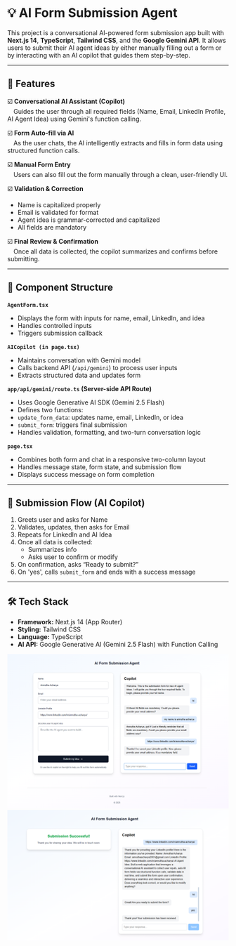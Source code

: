 # 💡 AI Form Submission Agent

This project is a conversational AI-powered form submission app built with **Next.js 14**, **TypeScript**, **Tailwind CSS**, and the **Google Gemini API**. It allows users to submit their AI agent ideas by either manually filling out a form or by interacting with an AI copilot that guides them step-by-step.

---

## 🧠 Features

☑️ **Conversational AI Assistant (Copilot)**  
&emsp;Guides the user through all required fields (Name, Email, LinkedIn Profile, AI Agent Idea) using Gemini's function calling.

☑️ **Form Auto-fill via AI**  
&emsp;As the user chats, the AI intelligently extracts and fills in form data using structured function calls.

☑️ **Manual Form Entry**  
&emsp;Users can also fill out the form manually through a clean, user-friendly UI.

☑️ **Validation & Correction**
-  Name is capitalized properly  
-  Email is validated for format  
-  Agent idea is grammar-corrected and capitalized  
-  All fields are mandatory

☑️ **Final Review & Confirmation**  
&emsp;Once all data is collected, the copilot summarizes and confirms before submitting.

---

## 🧩 Component Structure

**`AgentForm.tsx`**
-  Displays the form with inputs for name, email, LinkedIn, and idea  
-  Handles controlled inputs  
-  Triggers submission callback  

**`AICopilot (in page.tsx)`**
-  Maintains conversation with Gemini model  
-  Calls backend API (`/api/gemini`) to process user inputs  
-  Extracts structured data and updates form  

**`app/api/gemini/route.ts` (Server-side API Route)**
-  Uses Google Generative AI SDK (Gemini 2.5 Flash)  
-  Defines two functions:  
  - `update_form_data`: updates name, email, LinkedIn, or idea  
  - `submit_form`: triggers final submission  
-  Handles validation, formatting, and two-turn conversation logic  

**`page.tsx`**
-  Combines both form and chat in a responsive two-column layout  
-  Handles message state, form state, and submission flow  
-  Displays success message on form completion  

---

## 🎯 Submission Flow (AI Copilot)

1. Greets user and asks for Name  
2. Validates, updates, then asks for Email  
3. Repeats for LinkedIn and AI Idea  
4. Once all data is collected:  
   -  Summarizes info  
   -  Asks user to confirm or modify  
5. On confirmation, asks “Ready to submit?”  
6. On 'yes', calls `submit_form` and ends with a success message  

---

## 🛠 Tech Stack

-  **Framework:** Next.js 14 (App Router)  
-  **Styling:** Tailwind CSS  
-  **Language:** TypeScript  
-  **AI API:** Google Generative AI (Gemini 2.5 Flash) with Function Calling  


![App Screenshot](./screenshots/Screenshot1.png)
![App Screenshot](./screenshots/Screenshot2.png)
